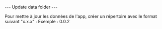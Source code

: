 --- Update data folder ---

Pour mettre à jour les données de l'app, créer un répertoire avec le format suivant "x.x.x" :
    Exemple : 0.0.2
